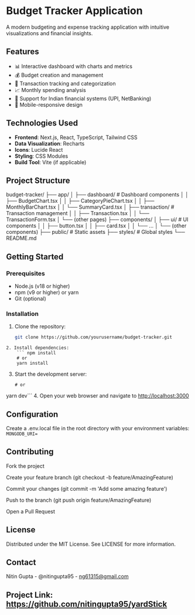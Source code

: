 # Budget Tracker Application
 

A modern budgeting and expense tracking application with intuitive visualizations and financial insights.

## Features

- 📊 Interactive dashboard with charts and metrics
- 💰 Budget creation and management
- 🛒 Transaction tracking and categorization
- 📈 Monthly spending analysis
- 🏦 Support for Indian financial systems (UPI, NetBanking)
- 📱 Mobile-responsive design

## Technologies Used

- **Frontend**: Next.js, React, TypeScript, Tailwind CSS
- **Data Visualization**: Recharts
- **Icons**: Lucide React
- **Styling**: CSS Modules
- **Build Tool**: Vite (if applicable)

## Project Structure



budget-tracker/
├── app/
│ ├── dashboard/ # Dashboard components
│ │ ├── BudgetChart.tsx
│ │ ├── CategoryPieChart.tsx
│ │ ├── MonthlyBarChart.tsx
│ │ └── SummaryCard.tsx
│ ├── transaction/ # Transaction management
│ │ ├── Transaction.tsx
│ │ └── TransactionForm.tsx
│ └── (other pages)
├── components/
│ ├── ui/ # UI components
│ │ ├── button.tsx
│ │ ├── card.tsx
│ │ └── ...
│ └── (other components)
├── public/ # Static assets
├── styles/ # Global styles
└── README.md



## Getting Started

### Prerequisites

- Node.js (v18 or higher)
- npm (v9 or higher) or yarn
- Git (optional)

### Installation

1. Clone the repository:
   ```bash
   git clone https://github.com/yourusername/budget-tracker.git 
```
2. Install dependencies:
    ``` npm install
    # or
    yarn install
``` 
3. Start the development server:
    ```npm run dev     
    # or
yarn dev```
4. Open your web browser and navigate to [http://localhost:3000](http://localhost:3000)



## Configuration
Create a .env.local file in the root directory with your environment variables:
    ``` MONGODB_URI=
    ```
## Contributing
Fork the project

Create your feature branch (git checkout -b feature/AmazingFeature)

Commit your changes (git commit -m 'Add some amazing feature')

Push to the branch (git push origin feature/AmazingFeature)

Open a Pull Request

## License
Distributed under the MIT License. See LICENSE for more information.

## Contact
Nitin Gupta - @nitingupta95 - ng61315@gmail.com

## Project Link: https://github.com/nitingupta95/yardStick